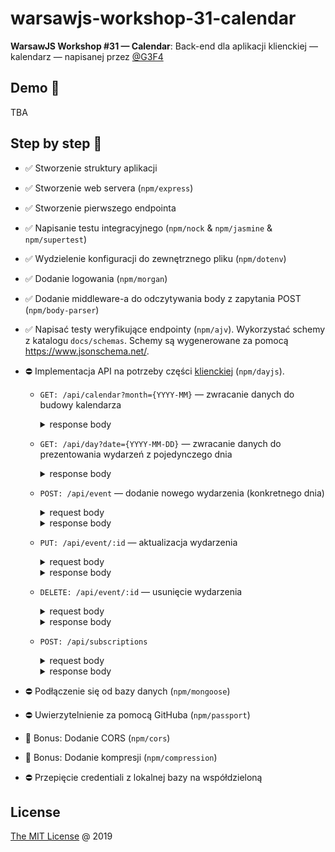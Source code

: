 # warsawjs-workshop-31-calendar

**WarsawJS Workshop #31 — Calendar**: Back-end dla aplikacji klienckiej — kalendarz — napisanej
przez [@G3F4](https://github.com/G3F4/warsawjs-workshop-31-calendar-client)

## Demo 🎉

TBA

## Step by step 👣

* :white_check_mark: Stworzenie struktury aplikacji
* :white_check_mark: Stworzenie web servera (`npm/express`)
* :white_check_mark: Stworzenie pierwszego endpointa
* :white_check_mark: Napisanie testu integracyjnego (`npm/nock` & `npm/jasmine` & `npm/supertest`)
* :white_check_mark: Wydzielenie konfiguracji do zewnętrznego pliku (`npm/dotenv`)
* :white_check_mark: Dodanie logowania (`npm/morgan`)
* :white_check_mark: Dodanie middleware-a do odczytywania body z zapytania POST (`npm/body-parser`)
* :white_check_mark: Napisać testy weryfikujące endpointy (`npm/ajv`).
    Wykorzystać schemy z katalogu `docs/schemas`.
    Schemy są wygenerowane za pomocą <https://www.jsonschema.net/>.
* :no_entry: Implementacja API na potrzeby części [klienckiej](https://github.com/G3F4/warsawjs-workshop-31-calendar-client) (`npm/dayjs`).

    + `GET: /api/calendar?month={YYYY-MM}` — zwracanie danych do budowy kalendarza

        <details><summary>response body</summary>

        ```js
        {
            data: [
                date: string(format=YYYY-MM-DD),
                events: [
                    {
                        id: string(format=guid)
                        title: string
                    }
                ]
            ]
        }
        ```

        </details>

    + `GET: /api/day?date={YYYY-MM-DD}` — zwracanie danych do prezentowania
        wydarzeń z pojedynczego dnia

        <details><summary>response body</summary>

        ```js
        {
            data: [
                {
                    id: string(format=guid)
                    title: string
                    description: string
                    time: string(format=YYYY-MM-DDThh:mm)
                    notification: boolean
                }
            ]
        }
        ```

        </details>

    + `POST: /api/event` — dodanie nowego wydarzenia (konkretnego dnia)

        <details><summary>request body</summary>

        ```js
        {
            title: string
            description: string
            time: string(format=YYYY-MM-DDThh:mm)
            notification: boolean
        }
        ```

        </details>

        <details><summary>response body</summary>

        ```js
        {
            id: string
        }
        ```

        </details>

    + `PUT: /api/event/:id` — aktualizacja wydarzenia

        <details><summary>request body</summary>

        ```js
        {
            title: string
            description: string
            time: string(format=YYYY-MM-DDThh:mm)
            notification: boolean
        }
        ```

        </details>
        <details><summary>response body</summary>

        ```js
        {
            id: string
        }
        ```

        </details>

    + `DELETE: /api/event/:id` — usunięcie wydarzenia

        <details><summary>request body</summary>

        ```js
        {
            id: string
        }
        ```

        </details>
        <details><summary>response body</summary>

        ```js
        {
            id: string
        }
        ```

        </details>

    + `POST: /api/subscriptions`

        <details><summary>request body</summary>

        ```js
        {
            data: {
                endpoint: URL
                expirationTime: Date
                keys: {
                    p256dh: string
                    auth: string
                }
            }
        }
        ```

        </details>
        <details><summary>response body</summary>

        ```js
        {
            id: string
        }
        ```

        </details>

* :no_entry: Podłączenie się od bazy danych (`npm/mongoose`)
* :no_entry: Uwierzytelnienie za pomocą GitHuba (`npm/passport`)
* :star2: Bonus: Dodanie CORS (`npm/cors`)
* :star2: Bonus: Dodanie kompresji (`npm/compression`)
* :no_entry: Przepięcie credentiali z lokalnej bazy na współdzieloną

## License

[The MIT License](http://piecioshka.mit-license.org) @ 2019
